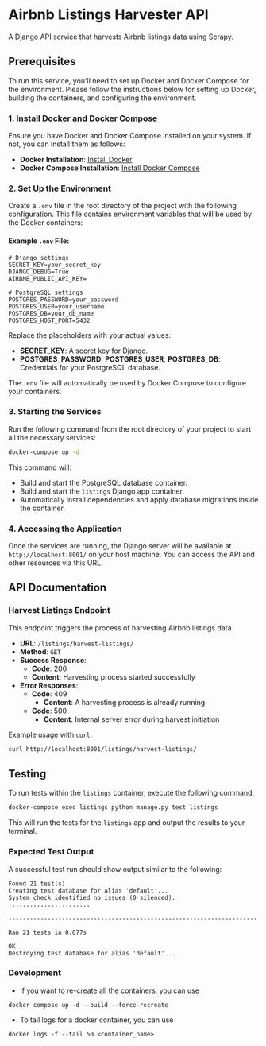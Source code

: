 
# Airbnb Listings Harvester API

A Django API service that harvests Airbnb listings data using Scrapy.

## Prerequisites

To run this service, you'll need to set up Docker and Docker Compose for the environment. Please follow the instructions below for setting up Docker, building the containers, and configuring the environment.

### 1. Install Docker and Docker Compose

Ensure you have Docker and Docker Compose installed on your system. If not, you can install them as follows:

- **Docker Installation**: [Install Docker](https://docs.docker.com/get-docker/)
- **Docker Compose Installation**: [Install Docker Compose](https://docs.docker.com/compose/install/)

### 2. Set Up the Environment

Create a `.env` file in the root directory of the project with the following configuration. This file contains environment variables that will be used by the Docker containers:

#### Example `.env` File:

```env
# Django settings
SECRET_KEY=your_secret_key
DJANGO_DEBUG=True
AIRBNB_PUBLIC_API_KEY=

# PostgreSQL settings
POSTGRES_PASSWORD=your_password
POSTGRES_USER=your_username
POSTGRES_DB=your_db_name
POSTGRES_HOST_PORT=5432
```

Replace the placeholders with your actual values:
- **SECRET_KEY**: A secret key for Django.
- **POSTGRES_PASSWORD**, **POSTGRES_USER**, **POSTGRES_DB**: Credentials for your PostgreSQL database.

The `.env` file will automatically be used by Docker Compose to configure your containers.

### 3. Starting the Services

Run the following command from the root directory of your project to start all the necessary services:

```bash
docker-compose up -d
```

This command will:
- Build and start the PostgreSQL database container.
- Build and start the `listings` Django app container.
- Automatically install dependencies and apply database migrations inside the container.

### 4. Accessing the Application

Once the services are running, the Django server will be available at `http://localhost:8001/` on your host machine. You can access the API and other resources via this URL.

## API Documentation

### Harvest Listings Endpoint

This endpoint triggers the process of harvesting Airbnb listings data.

- **URL**: `/listings/harvest-listings/`
- **Method**: `GET`
- **Success Response**:
    - **Code**: 200
    - **Content**: Harvesting process started successfully
- **Error Responses**:
    - **Code**: 409
        - **Content**: A harvesting process is already running
    - **Code**: 500
        - **Content**: Internal server error during harvest initiation

Example usage with `curl`:

```bash
curl http://localhost:8001/listings/harvest-listings/
```

## Testing

To run tests within the `listings` container, execute the following command:

```bash
docker-compose exec listings python manage.py test listings
```

This will run the tests for the `listings` app and output the results to your terminal.

### Expected Test Output

A successful test run should show output similar to the following:

```text
Found 21 test(s).
Creating test database for alias 'default'...
System check identified no issues (0 silenced).
.......................

----------------------------------------------------------------------

Ran 21 tests in 0.077s

OK
Destroying test database for alias 'default'...
```

### Development
* If you want to re-create all the containers, you can use 

```
docker compose up -d --build --force-recreate
```

* To tail logs for a docker container, you can use

```
docker logs -f --tail 50 <container_name>
```